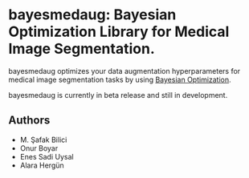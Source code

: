# bayesmedaug: Bayesian Optimization Library for Medical Image Segmentation.

bayesmedaug optimizes your data augmentation hyperparameters for medical image segmentation tasks by using [Bayesian Optimization](https://github.com/fmfn/BayesianOptimization).

bayesmedaug is currently in beta release and still in development.

## Authors
- M. Şafak Bilici
- Onur Boyar
- Enes Sadi Uysal
- Alara Hergün
